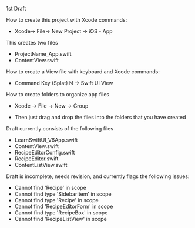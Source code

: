 1st Draft

How to create this project with Xcode commands:

* Xcode-> File-> New Project -> iOS - App

This creates two files

* ProjectName_App.swift
* ContentView.swift

How to create a View file with keyboard and Xcode commands:

* Command Key (Splat) N -> Swift UI View

How to create folders to organize app files

* Xcode -> File -> New -> Group 

* Then just drag and drop the files into the folders that you have created

Draft currently consists of the following files

* LearnSwiftUI_V6App.swift
* ContentView.swift
* RecipeEditorConfig.swift
* RecipeEditor.swift
* ContentListView.swift

Draft is incomplete, needs revision, and currently flags the following issues:

* Cannot find 'Recipe' in scope
* Cannot find type 'SidebarItem' in scope
* Cannot find type 'Recipe' in scope
* Cannot find 'RecipeEditorForm' in scope
* Cannot find type 'RecipeBox' in scope
* Cannot find 'RecipeListView' in scope
